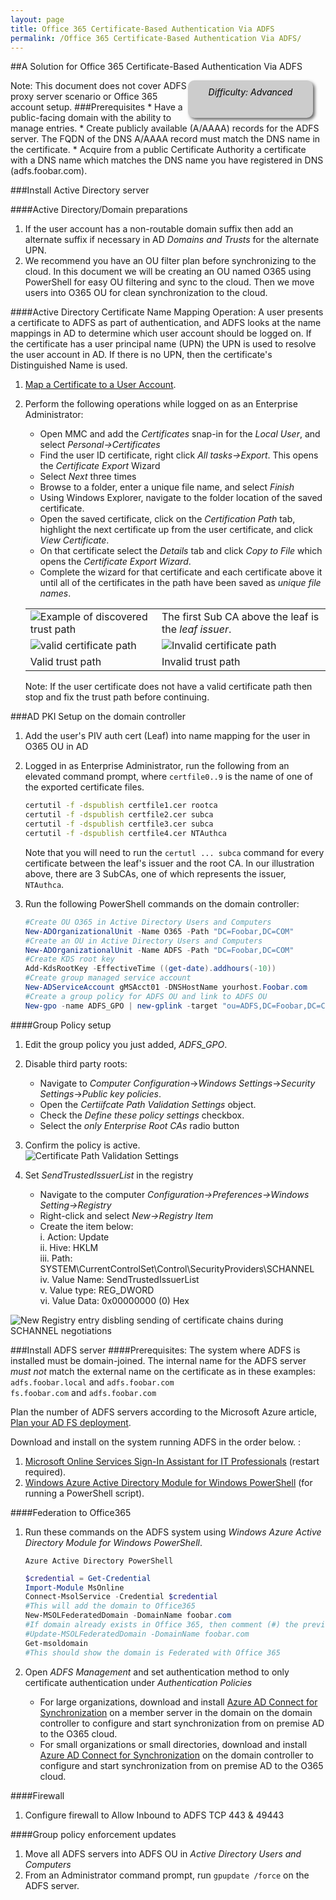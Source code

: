 ```yaml
---
layout: page
title: Office 365 Certificate-Based Authentication Via ADFS
permalink: /Office 365 Certificate-Based Authentication Via ADFS/
---
```

##A Solution for Office 365 Certificate-Based Authentication Via ADFS
<!--- The code below creates a difficulty identifier on the page, which can either 
be Beginner, Moderate, or Advanced depending on the technical knowledge required to 
complete the procedure. The example below includes text that mark the document as 
'Advanced', this string can be changed as needed.-->
<div style="float:right; padding:10px; margin-right:20px; border-radius:10px; width:180px; 
height:40px; box-shadow:3px 3px 5px 0px; text-align:center; background-color:#CCC; color:#666666">
<div style="color:#000000">
<em>Difficulty: Advanced</em>
</div>
</div>
Note: This document does not cover ADFS proxy server scenario or Office 365 account setup.
###Prerequisites
* Have a public-facing domain with the ability to manage entries.  
* Create publicly available (A/AAAA) records for the ADFS server. The FQDN of the DNS A/AAAA record must match the DNS name in the certificate.
* Acquire from a public Certificate Authority a certificate with a DNS name which matches the DNS name you have registered in DNS (adfs.foobar.com).  

###Install Active Directory server

####Active Directory/Domain preparations
1. If the user account has a non-routable domain suffix then add an alternate suffix if necessary in AD _Domains and Trusts_ for the alternate UPN.  
1. We recommend you have an OU filter plan before synchronizing to the cloud. In this document we will be creating an OU named O365 using PowerShell for easy OU filtering and sync to the cloud. Then we move users into O365 OU for clean synchronization to the cloud.  

####Active Directory Certificate Name Mapping Operation:
A user presents a certificate to ADFS as part of authentication, and ADFS looks at the name mappings in AD to determine which user account should be logged on. If the certificate has a user principal name (UPN) the UPN is used to resolve the user account in AD. If there is no UPN, then the certificate's Distinguished Name is used.  

1. [Map a Certificate to a User Account](https://technet.microsoft.com/en-us/library/cc754866\(v=ws.11\).aspx).  

1. Perform the following operations while logged on as an Enterprise Administrator:  
    * Open MMC and add the _Certificates_ snap-in for the _Local User_, and select _Personal->Certificates_  
    * Find the user ID certificate, right click _All tasks->Export_. This opens the _Certificate Export_ Wizard  
    * Select _Next_ three times  
    * Browse to a folder, enter a unique file name, and select _Finish_  
    * Using Windows Explorer, navigate to the folder location of the saved certificate.  
    * Open the saved certificate, click on the _Certification Path_ tab, highlight the next certificate up from the user certificate, and click _View Certificate_.  
    * On that certificate select the _Details_ tab and click _Copy to File_ which opens the _Certificate Export Wizard_.  
    * Complete the wizard for that certificate and each certificate above it until all of the certificates in the path have been saved as _unique file names_.  

    | | |
    |---|---|
    |![Example of discovered trust path](../img/trustpathexample.png)|The first Sub CA above the leaf is the _leaf issuer_.|
    |![valid certificate path](../img/valideecert.png)|![Invalid certificate path](../img/invalideecert.png)|
    |Valid trust path|Invalid trust path|
    
    Note: If the user certificate does not have a valid certificate path then stop and fix the trust path before continuing. 

###AD PKI Setup on the domain controller
1. Add the user's PIV auth cert (Leaf) into name mapping for the user in O365 OU in AD

1. Logged in as Enterprise Administrator, run the following from an elevated command prompt, where `certfile0..9` is the name of one of the exported certificate files.  
    ```bat
    certutil -f -dspublish certfile1.cer rootca  
    certutil -f -dspublish certfile2.cer subca
    certutil -f -dspublish certfile3.cer subca
    certutil -f -dspublish certfile4.cer NTAuthca  
    ```
    Note that you will need to run the `certutl ... subca` command for every certificate between the leaf's issuer and the root CA.  In our illustration above, there are 3 SubCAs, one of which represents the issuer, `NTAuthca`.

1. Run the following PowerShell commands on the domain controller: 

    ```powershell
    #Create OU O365 in Active Directory Users and Computers
    New-ADOrganizationalUnit -Name O365 -Path "DC=Foobar,DC=COM"
    #Create an OU in Active Directory Users and Computers
    New-ADOrganizationalUnit -Name ADFS -Path "DC=Foobar,DC=COM"
    #Create KDS root key
    Add-KdsRootKey -EffectiveTime ((get-date).addhours(-10))
    #Create group managed service account
    New-ADServiceAccount gMSAcct01 -DNSHostName yourhost.Foobar.com
    #Create a group policy for ADFS OU and link to ADFS OU
    New-gpo -name ADFS_GPO | new-gplink -target "ou=ADFS,DC=Foobar,DC=COM"  
    ```  

####Group Policy setup
1. Edit the group policy you just added, _ADFS_GPO_.
1. Disable third party roots:  
    * Navigate to _Computer Configuration_->_Windows Settings_->_Security Settings_->_Public key policies_.  
    * Open the _Certiifcate Path Validation Settings_ object.  
    * Check the _Define these policy settings_ checkbox.  
    * Select the _only Enterprise Root CAs_ radio button
1. Confirm the policy is active.  
![Certificate Path Validation Settings](../img/gpeditcpvsettings.png)

1. Set _SendTrustedIssuerList_ in the registry  
    * Navigate to the computer _Configuration->Preferences->Windows Setting->Registry_  
    * Right-click and select _New->Registry Item_  
    * Create the item below:  
       i. Action:     Update  
      ii. Hive:       HKLM  
     iii. Path:       SYSTEM\CurrentControlSet\Control\SecurityProviders\SCHANNEL  
      iv. Value Name: SendTrustedIssuerList  
       v. Value type: REG_DWORD  
      vi. Value Data: 0x00000000 (0) Hex  
        
![New Registry entry disbling sending of certificate chains during SCHANNEL negotiations](../img/sendtrustedissuerlistoff.png)

###Install ADFS server
####Prerequisites:
The system where ADFS is installed must be domain-joined.
The internal name for the ADFS server _must not_ match the external name on the certificate as in these examples:  
    `adfs.foobar.local` and `adfs.foobar.com`  
    `fs.foobar.com` and `adfs.foobar.com`  

Plan the number of ADFS servers according to the Microsoft Azure article, [Plan your AD FS deployment](https://msdn.microsoft.com/en-us/library/azure/dn151324.aspx).  
 
Download and install on the system running ADFS in the order below. :  

1. [Microsoft Online Services Sign-In Assistant for IT Professionals](https://www.microsoft.com/en-us/download/details.aspx?id=41950) (restart required).  
1. [Windows Azure Active Directory Module for Windows PowerShell](http://go.microsoft.com/fwlink/p/?linkid=236297) (for running a PowerShell script).

####Federation to Office365
1. Run these commands on the ADFS system using _Windows Azure Active Directory Module for Windows PowerShell_.  
    ```dos
    Azure Active Directory PowerShell  
    ```

    ```powershell
    $credential = Get-Credential  
    Import-Module MsOnline  
    Connect-MsolService -Credential $credential  
    #This will add the domain to Office365
    New-MSOLFederatedDomain -DomainName foobar.com  
    #If domain already exists in Office 365, then comment (#) the previous line and uncomment the following:
    #Update-MSOLFederatedDomain -DomainName foobar.com
    Get-msoldomain
    #This should show the domain is Federated with Office 365
    ```
1. Open _ADFS Management_ and set authentication method to only certificate authentication under _Authentication Policies_  
    * For large organizations, download and install [Azure AD Connect for Synchronization](http://go.microsoft.com/fwlink/?LinkId=615771) on a member server in the domain  on the domain controller to configure and start synchronization from on premise AD to the O365 cloud.    
    * For small organizations or small directories, download and install [Azure AD Connect for Synchronization](http://go.microsoft.com/fwlink/?LinkId=615771) on the domain controller to configure and start synchronization from on premise AD to the O365 cloud.  

####Firewall
1. Configure firewall to Allow Inbound to ADFS TCP 443 & 49443  

####Group policy enforcement updates
1. Move all ADFS servers into ADFS OU in _Active Directory Users and Computers_  
1. From an Administrator command prompt, run `gpupdate /force` on the ADFS server.